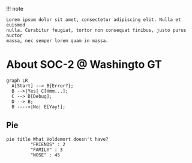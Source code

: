 !!! note

    Lorem ipsum dolor sit amet, consectetur adipiscing elit. Nulla et euismod
    nulla. Curabitur feugiat, tortor non consequat finibus, justo purus auctor
    massa, nec semper lorem quam in massa.


# About SOC-2 @ Washingto GT


``` mermaid
graph LR
  A[Start] --> B{Error?};
  B -->|Yes| C[Hmm...];
  C --> D[Debug];
  D --> B;
  B ---->|No| E[Yay!];
```

## Pie

``` mermaid
pie title What Voldemort doesn't have?
         "FRIENDS" : 2
         "FAMILY" : 3
         "NOSE" : 45
```

